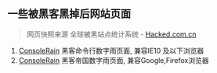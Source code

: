 ## 一些被黑客黑掉后网站页面

> 网页快照来源 全球被黑站点统计系统 - [Hacked.com.cn](https://www.hacked.com.cn)

1. [ConsoleRain](/ConsoleRain.html)  黑客命令行数字雨页面, 兼容IE10 及以下浏览器
2. [ConsoleRain](/DigitalRain.html)  黑客帝国数字雨页面, 兼容Google,Firefox浏览器

